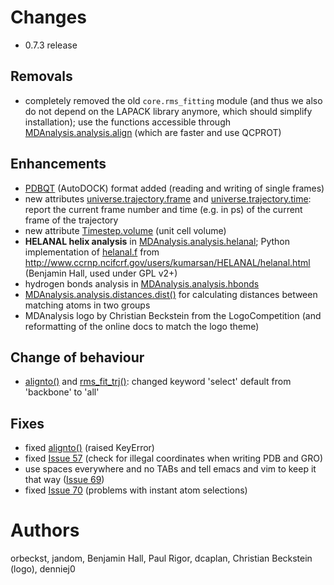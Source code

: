 # Changes #

  * 0.7.3 release

## Removals ##
  * completely removed the old `core.rms_fitting` module (and thus we also do not depend on the LAPACK library anymore, which should simplify installation); use the functions accessible through [MDAnalysis.analysis.align](http://mdanalysis.googlecode.com/git/doc/html/documentation_pages/analysis/align.html?highlight=mdanalysis.analysis.align#MDAnalysis.analysis.align) (which are faster and use QCPROT)

## Enhancements ##

  * [PDBQT](http://autodock.scripps.edu/faqs-help/faq/what-is-the-format-of-a-pdbqt-file) (AutoDOCK) format added (reading and writing of single frames)
  * new attributes [universe.trajectory.frame](http://mdanalysis.googlecode.com/git/doc/html/documentation_pages/coordinates/base.html?highlight=reader.frame#MDAnalysis.coordinates.base.Reader.frame) and [universe.trajectory.time](http://mdanalysis.googlecode.com/svn/trunk/doc/html/documentation_pages/coordinates/base.html?MDAnalysis.coordinates.base.Reader.time#MDAnalysis.coordinates.base.Reader.time): report the current frame number and time (e.g. in ps) of the current frame of the trajectory
  * new attribute [Timestep.volume](http://mdanalysis.googlecode.com/git/doc/html/documentation_pages/coordinates/base.html?MDAnalysis.coordinates.base.Reader.time#MDAnalysis.coordinates.base.Timestep.volume) (unit cell volume)
  * **HELANAL helix analysis** in [MDAnalysis.analysis.helanal](http://mdanalysis.googlecode.com/git/doc/html/documentation_pages/analysis/helanal.html); Python implementation of [helanal.f](http://www.ccrnp.ncifcrf.gov/users/kumarsan/HELANAL/helanal.f) from http://www.ccrnp.ncifcrf.gov/users/kumarsan/HELANAL/helanal.html (Benjamin Hall, used under GPL v2+)
  * hydrogen bonds analysis in [MDAnalysis.analysis.hbonds](http://mdanalysis.googlecode.com/git/doc/html/documentation_pages/analysis/hbonds.html)
  * [MDAnalysis.analysis.distances.dist()](http://mdanalysis.googlecode.com/git/doc/html/documentation_pages/analysis/distances.html?highlight=mdanalysis.analysis.distances.dist#MDAnalysis.analysis.distances.dist) for calculating distances between matching atoms in two groups
  * MDAnalysis logo by Christian Beckstein from the LogoCompetition (and reformatting of the online docs to match the logo theme)


## Change of behaviour ##

  * [alignto()](http://mdanalysis.googlecode.com/git/doc/html/documentation_pages/analysis/align.html?highlight=alignto#MDAnalysis.analysis.align.alignto) and [rms\_fit\_trj()](http://mdanalysis.googlecode.com/svn/trunk/doc/html/documentation_pages/analysis/align.html?highlight=rms_fit_trj#MDAnalysis.analysis.align.rms_fit_trj): changed keyword 'select' default from 'backbone' to 'all'

## Fixes ##

  * fixed [alignto()](http://mdanalysis.googlecode.com/git/doc/html/documentation_pages/analysis/align.html?highlight=alignto#MDAnalysis.analysis.align.alignto) (raised KeyError)
  * fixed [Issue 57](http://issues.mdanalysis.org/57) (check for illegal coordinates when writing PDB and GRO)
  * use spaces everywhere and no TABs and tell emacs and vim to keep it that way ([Issue 69](http://issues.mdanalysis.org/69))
  * fixed [Issue 70](http://issues.mdanalysis.org/70) (problems with instant atom selections)

# Authors #
orbeckst, jandom, Benjamin Hall, Paul Rigor,  dcaplan, Christian Beckstein (logo), denniej0
